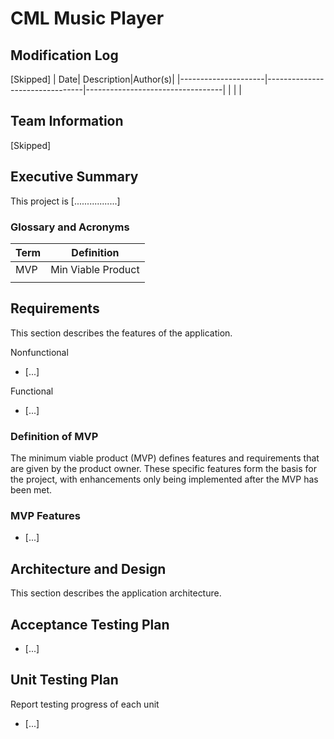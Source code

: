 # CML Music Player

## Modification Log
[Skipped]
| Date| Description|Author(s)|
|---------------------|--------------------------------|----------------------------------|
| | |

## Team Information
[Skipped]


## Executive Summary

This project is [.................]

<div style="page-break-after: always;"></div>

### Glossary and Acronyms

| Term | Definition |
|------|------------|
| MVP | Min Viable Product|
|||


## Requirements
This section describes the features of the application.

Nonfunctional

* [...]
    
Functional
    
* [...]

### Definition of MVP
The minimum viable product (MVP) defines features and requirements that are given by the product owner. These specific features form the basis for the project, with enhancements only being implemented after the MVP has been met. 


### MVP Features
* [...]

<div style="page-break-after: always;"></div>

## Architecture and Design

This section describes the application architecture.

## Acceptance Testing Plan
* [...]

## Unit Testing Plan
Report testing  progress of each unit

* [...]
